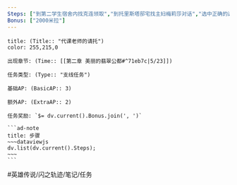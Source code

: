 ```yaml
---
Steps: ["到第二学生宿舍内找克连领取","到托里斯塔邸宅找主妇梅莉莎对话","选中正确的选项: 约50年前, C·爱普斯泰恩博士, 火药式的枪和大炮等武器", "剧情后结束任务"]
Bonus: ["2000米拉"]
---
```

`````ad-question
title: (Title:: "代课老师的请托")
color: 255,215,0

出现章节: (Time:: [[第二章 美丽的翡翠公都#^71eb7c|5/23]])

任务类型: (Type:: "支线任务")

基础AP: (BasicAP:: 3)

额外AP: (ExtraAP:: 2)

任务奖励: `$= dv.current().Bonus.join(', ')`

```ad-note
title: 步骤
~~~dataviewjs
dv.list(dv.current().Steps);
~~~
```
`````

#英雄传说/闪之轨迹/笔记/任务